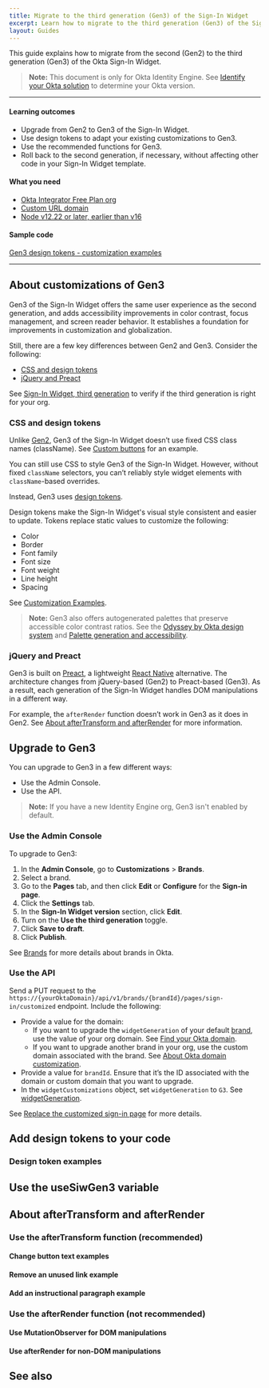 ```yaml
---
title: Migrate to the third generation (Gen3) of the Sign-In Widget
excerpt: Learn how to migrate to the third generation (Gen3) of the Sign-In Widget.
layout: Guides
---
```

<ApiLifecycle access="ie" />

This guide explains how to migrate from the second (Gen2) to the third generation (Gen3) of the Okta Sign-In Widget.

> **Note:** This document is only for Okta Identity Engine. See [Identify your Okta solution](https://help.okta.com/okta_help.htm?type=oie&id=ext-oie-version) to determine your Okta version.

---

#### Learning outcomes

* Upgrade from Gen2 to Gen3 of the Sign-In Widget.
* Use design tokens to adapt your existing customizations to Gen3.
* Use the recommended functions for Gen3.
* Roll back to the second generation, if necessary, without affecting other code in your Sign-In Widget template.


#### What you need

* [Okta Integrator Free Plan org](https://developer.okta.com/signup/)
* [Custom URL domain](/docs/guides/custom-url-domain/main/)
* [Node v12.22 or later, earlier than v16](https://nodejs.org/en/download/)

#### Sample code

[Gen3 design tokens - customization examples](/docs/guides/custom-widget-gen3/main/#customization-examples)

---

## About customizations of Gen3

Gen3 of the Sign-In Widget offers the same user experience as the second generation, and adds accessibility improvements in color contrast, focus management, and screen reader behavior. It establishes a foundation for improvements in customization and globalization.

Still, there are a few key differences between Gen2 and Gen3. Consider the following:

* [CSS and design tokens]()
* [jQuery and Preact]()

See [Sign-In Widget, third generation](https://help.okta.com/okta_help.htm?type=oie&id=ext-compare-siw) to verify if the third generation is right for your org.

### CSS and design tokens

Unlike [Gen2](/docs/guides/custom-widget/main/#style-for-redirect-authentication), Gen3 of the Sign-In Widget doesn’t use fixed CSS class names (className). See [Custom buttons](/docs/guides/custom-widget/main/#custom-buttons) for an example.

You can still use CSS to style Gen3 of the Sign-In Widget. However, without fixed `className` selectors, you can’t reliably style widget elements with `className`-based overrides.

Instead, Gen3 uses [design tokens](/docs/guides/custom-widget-gen3/main/#use-design-tokens).

Design tokens make the Sign-In Widget's visual style consistent and easier to update. Tokens replace static values to customize the following:
* Color
* Border
* Font family
* Font size
* Font weight
* Line height
* Spacing

See [Customization Examples](/docs/guides/custom-widget-gen3/main/#customization-examples).

> **Note:** Gen3 also offers autogenerated palettes that preserve accessible color contrast ratios. See the [Odyssey by Okta design system](https://odyssey.okta.design/latest/foundations/accessibility/color-9O9a4XAU) and [Palette generation and accessibility](/docs/guides/custom-widget-gen3/main/#palette-generation-and-accessibility).

### jQuery and Preact

Gen3 is built on [Preact](https://preactjs.com/), a lightweight [React Native](https://reactnative.dev/) alternative. The architecture changes from jQuery-based (Gen2) to Preact-based (Gen3). As a result, each generation of the Sign-In Widget handles DOM manipulations in a different way.

For example, the `afterRender` function doesn’t work in Gen3 as it does in Gen2. See [About afterTransform and afterRender](#about-aftertransform-and-afterrender) for more information.

## Upgrade to Gen3

You can upgrade to Gen3 in a few different ways:

* Use the Admin Console.
* Use the API.

> **Note:** If you have a new Identity Engine org, Gen3 isn't enabled by default.

### Use the Admin Console

To upgrade to Gen3:

1. In the **Admin Console**, go to **Customizations** > **Brands**.
1. Select a brand.
1. Go to the **Pages** tab, and then click **Edit** or **Configure** for the **Sign-in page**.
1. Click the **Settings** tab.
1. In the **Sign-In Widget version** section, click **Edit**.
1. Turn on the **Use the third generation** toggle.
1. Click **Save to draft**.
1. Click **Publish**.

See [Brands](/docs/concepts/brands/) for more details about brands in Okta.

### Use the API

Send a PUT request to the `https://{yourOktaDomain}/api/v1/brands/{brandId}/pages/sign-in/customized` endpoint. Include the following:

* Provide a value for the domain:
  * If you want to upgrade the `widgetGeneration` of your default [brand](/docs/concepts/brands/), use the value of your org domain. See [Find your Okta domain](/docs/guides/find-your-domain/main/#find-your-okta-domain).
  * If you want to upgrade another brand in your org, use the custom domain associated with the brand. See [About Okta domain customization](/docs/guides/custom-url-domain/main/#about-okta-domain-customization).
* Provide a value for `brandId`. Ensure that it’s the ID associated with the domain or custom domain that you want to upgrade.
* In the `widgetCustomizations` object, set `widgetGeneration` to `G3`. See [widgetGeneration](https://developer.okta.com/docs/api/openapi/okta-management/management/tag/CustomPages/#tag/CustomPages/operation/replaceCustomizedSignInPage!path=widgetCustomizations/widgetGeneration&t=request).

See [Replace the customized sign-in page](https://developer.okta.com/docs/api/openapi/okta-management/management/tag/CustomPages/#tag/CustomPages/operation/replaceCustomizedSignInPage!path=widgetCustomizations/widgetGeneration&t=request) for more details.

## Add design tokens to your code


### Design token examples


## Use the useSiwGen3 variable


## About afterTransform and afterRender


### Use the afterTransform function (recommended)


#### Change button text examples




#### Remove an unused link example



#### Add an instructional paragraph example



### Use the afterRender function (not recommended)


#### Use MutationObserver for DOM manipulations



#### Use afterRender for non-DOM manipulations




## See also


